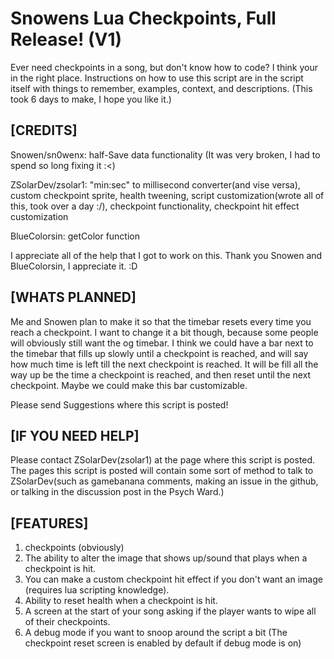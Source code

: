 # Snowens Lua Checkpoints, Full Release! (V1)
Ever need checkpoints in a song, but don't know how to code? I think your in the right place.
Instructions on how to use this script are in the script itself with things to remember, examples,
context, and descriptions. (This took 6 days to make, I hope you like it.)
## [CREDITS]
Snowen/sn0wenx: half-Save data functionality (It was very broken, I had to spend so long fixing it :<)

ZSolarDev/zsolar1: "min:sec" to millisecond converter(and vise versa), custom checkpoint sprite,
health tweening, script customization(wrote all of this, took over a day :/), checkpoint functionality,
checkpoint hit effect customization

BlueColorsin: getColor function

I appreciate all of the help that I got to work on this. Thank you Snowen and BlueColorsin, I appreciate it. :D
## [WHATS PLANNED]
Me and Snowen plan to make it so that the timebar resets every time you reach a checkpoint. I want to change it a bit though, because some
people will obviously still want the og timebar. I think we could have a bar next to the timebar that fills up slowly until a checkpoint is reached, and
will say how much time is left till the next checkpoint is reached. It will be fill all the way up be the time a checkpoint is reached, and then reset
until the next checkpoint. Maybe we could make this bar customizable.

Please send Suggestions where this script is posted!
## [IF YOU NEED HELP]
Please contact ZSolarDev(zsolar1) at the page where this script is posted. The pages this script is posted will contain some sort of method
to talk to ZSolarDev(such as gamebanana comments, making an issue in the github, or talking in the discussion post in the Psych Ward.)
## [FEATURES]
1. checkpoints (obviously)
2. The ability to alter the image that shows up/sound that plays when a checkpoint is hit.
3. You can make a custom checkpoint hit effect if you don't want an image (requires lua scripting knowledge).
4. Ability to reset health when a checkpoint is hit.
5. A screen at the start of your song asking if the player wants to wipe all of their checkpoints.
6. A debug mode if you want to snoop around the script a bit (The checkpoint reset screen is enabled by default if debug mode is on)
